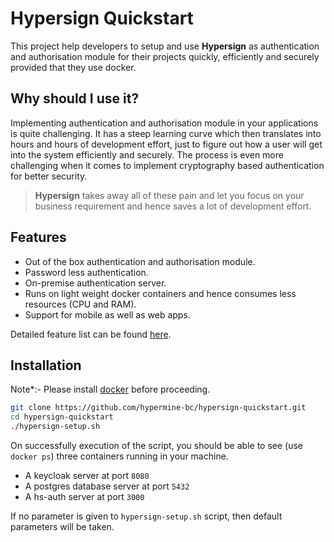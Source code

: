 # Hypersign Quickstart

This project help developers to setup and use **Hypersign** as authentication and authorisation module for their projects quickly, efficiently and securely provided that they use docker. 

## Why should I use it?

Implementing authentication and authorisation module in your applications is quite challenging. It has a steep learning curve which then translates into hours and hours of development effort, just to figure out how a user will get into the system efficiently and securely.  The process is even more challenging when it comes to implement cryptography based authentication for better security. 

> **Hypersign** takes away all of these pain and let you focus on your business requirement and hence saves a lot of development effort. 

## Features  

- Out of the box authentication and authorisation module.
- Password less authentication.
- On-premise authentication server.
- Runs on light weight docker containers and hence consumes less resources (CPU and RAM).
- Support for mobile as well as web apps.

Detailed feature list can be found [here](https://github.com/hypermine-bc/hypersign/blob/master/docs/overview.md#features).


## Installation

Note*:- Please install [docker](https://docs.docker.com/install/linux/docker-ce/ubuntu) before proceeding.

```sh
git clone https://github.com/hypermine-bc/hypersign-quickstart.git 
cd hypersign-quickstart 
./hypersign-setup.sh
```

On successfully execution of the script, you should be able to see (use `docker ps`) three containers running in your machine. 
- A keycloak server at port `8080`
- A postgres database server at port `5432`
- A hs-auth server at port `3000`

If no parameter is given to `hypersign-setup.sh` script, then default parameters will be taken.

## 
